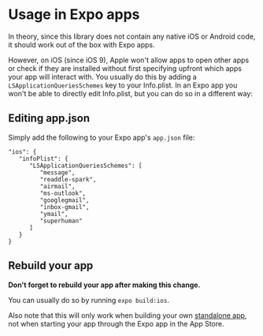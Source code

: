 # Usage in Expo apps

In theory, since this library does not contain any native iOS or Android code, it should work out of the box with Expo apps. 

However, on iOS (since iOS 9), Apple won't allow apps to open other apps or check if they are installed without first specifying upfront which apps your app will interact with. You usually do this by adding a `LSApplicationQueriesSchemes` key to your Info.plist. In an Expo app you won't be able to directly edit Info.plist, but you can do so in a different way:


## Editing app.json

Simply add the following to your Expo app's `app.json` file:

```
"ios": {
   "infoPlist": {
      "LSApplicationQueriesSchemes": [
         "message",
         "readdle-spark",
         "airmail",
         "ms-outlook",
         "googlegmail",
         "inbox-gmail",
         "ymail",
         "superhuman"
      ]
   }
}
```


## Rebuild your app

**Don't forget to rebuild your app after making this change.** 

You can usually do so by running `expo build:ios`.

Also note that this will only work when building your own [standalone app](https://docs.expo.io/versions/latest/distribution/building-standalone-apps), not when starting your app through the Expo app in the App Store.
